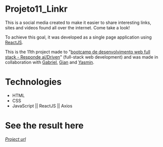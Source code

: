# Projeto11_Linkr
This is a social media created to make it easier to share interesting links, sites and videos found all over the internet. Come take a look!

To achieve this goal, it was developed as a single page application using [ReactJS](https://github.com/facebook/create-react-app). 

This is the 11th project made to 
"[bootcamp de desenvolvimento web full stack - Responde aí/Driven](https://driven.com.br/)" 
(full-stack web development) and was made in collaboration with [Gabriel](https://github.com/Nello-Moreira), [Gian](https://github.com/giancarvalho) and [Yasmin](https://github.com/yasmimc).

# Technologies
* HTML 
* CSS
* JavaScript || ReactJS || Axios

# See the result here
[*Project url*](https://github.com/Nello-Moreira/Projeto11_Linkr)